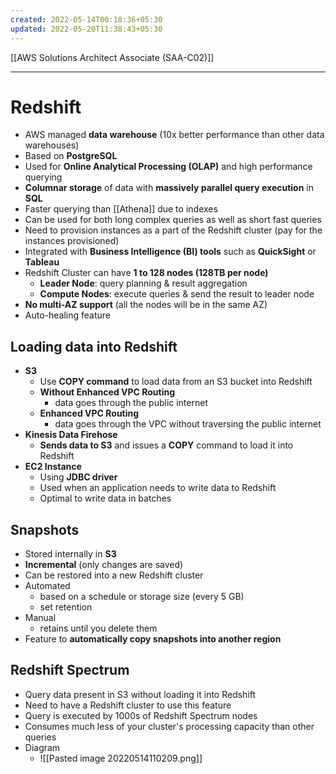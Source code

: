 ```yaml
---
created: 2022-05-14T00:18:36+05:30
updated: 2022-05-20T11:38:43+05:30
---
```

[[AWS Solutions Architect Associate (SAA-C02)]]

---
# Redshift
- AWS managed **data warehouse** (10x better performance than other data warehouses)
- Based on **PostgreSQL**
- Used for **Online Analytical Processing (OLAP)** and high performance querying
- **Columnar storage** of data with **massively parallel query execution** in **SQL**
- Faster querying than [[Athena]] due to indexes
- Can be used for both long complex queries as well as short fast queries
- Need to provision instances as a part of the Redshift cluster (pay for the instances provisioned)
- Integrated with **Business Intelligence (BI) tools** such as **QuickSight** or **Tableau**
- Redshift Cluster can have **1 to 128 nodes (128TB per node)**
	- **Leader Node**: query planning & result aggregation
	- **Compute Nodes**: execute queries & send the result to leader node
- **No multi-AZ support** (all the nodes will be in the same AZ)
- Auto-healing feature

## Loading data into Redshift
- **S3**
	- Use **COPY command** to load data from an S3 bucket into Redshift
	- **Without Enhanced VPC Routing**
		- data goes through the public internet
	- **Enhanced VPC Routing**
		- data goes through the VPC without traversing the public internet
- **Kinesis Data Firehose**
	- **Sends data to S3** and issues a **COPY** command to load it into Redshift
- **EC2 Instance**
	- Using **JDBC driver**
	- Used when an application needs to write data to Redshift
	- Optimal to write data in batches

## Snapshots
- Stored internally in **S3**
- **Incremental** (only changes are saved)
- Can be restored into a new Redshift cluster
- Automated
	- based on a schedule or storage size (every 5 GB)
	- set retention
- Manual
	- retains until you delete them
- Feature to **automatically copy snapshots into another region**

## Redshift Spectrum
- Query data present in S3 without loading it into Redshift
- Need to have a Redshift cluster to use this feature
- Query is executed by 1000s of Redshift Spectrum nodes
- Consumes much less of your cluster's processing capacity than other queries
- Diagram
	- ![[Pasted image 20220514110209.png]]